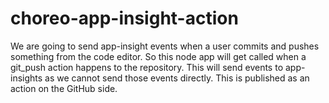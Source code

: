 # choreo-app-insight-action
We are going to send app-insight events when a user commits and pushes something from the code editor. So this node app will get called when a git_push action happens to the repository. This will send events to app-insights as we cannot send those events directly. This is published as an action on the GitHub side.
